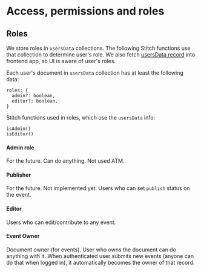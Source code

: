 # Access, permissions and roles

## Roles

We store roles in `usersData` collections. The following Stitch
functions use that collection to determine user's role. We also
fetch [usersData record](../src/app/core/model/user.ts) into
frontend app, so UI is aware of user's roles.

Each user's document in `usersData` collection has at least
the following data:
```
roles: {
  admin?: boolean,
  editor?: boolean,
}
```

Stitch functions used in roles, which use the `usersData` info:
```
isAdmin()
isEditor()
```

#### Admin role
For the future. Can do anything. Not used ATM.

#### Publisher
For the future. Not implemented yet.
Users who can set `publish` status on the event.

#### Editor
Users who can edit/contribute to any event.

#### Event Owner
Document owner (for events). User who owns the document can do
anything with it. When authenticated user submits new events (anyone
can do that when logged in), it automatically becomes the owner of that
record.
